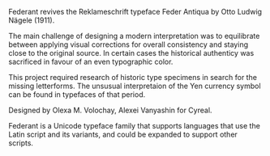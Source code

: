 Federant revives the Reklameschrift typeface Feder Antiqua by Otto Ludwig Nägele (1911). 

The main challenge of designing a modern interpretation was to equilibrate
between applying visual corrections for overall consistency and staying
close to the original source. In certain cases the historical authenticy was sacrificed in favour of an even typographic color.

This project required research of historic type specimens in search
for the missing letterforms. The unsusual interpretaion of the Yen currency symbol can be found in typefaces of that period.

Designed by Olexa M. Volochay, Alexei Vanyashin for Cyreal.
 
Federant is a Unicode typeface family that supports 
languages that use the Latin script and its variants, and 
could be expanded to support other scripts.
